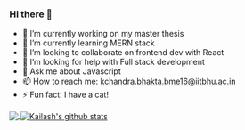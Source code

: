 ### Hi there 👋

<!--
**AMSKarmajeet/KailashJS** is a ✨ _special_ ✨ repository because its `README.md` (this file) appears on your GitHub profile.

Here are some ideas to get you started:
-->

- 🔭 I’m currently working on my master thesis
- 🌱 I’m currently learning MERN stack
- 👯 I’m looking to collaborate on frontend dev with React 
- 🤔 I’m looking for help with Full stack development
- 💬 Ask me about Javascript
- 📫 How to reach me: kchandra.bhakta.bme16@iitbhu.ac.in
- ⚡ Fun fact: I have a cat!

<a href="https://github.com/KailashJS">
  <img align="center" src="https://github-readme-stats.vercel.app/api/top-langs/?username=KailashJS&theme=light&hide_langs_below=1" />
</a>
<a href="https://github.com/KailashJS">
 <img align="center" src="https://github-readme-stats.vercel.app/api?username=KailashJS&show_icons=true&theme=light&line_height=27" alt="Kailash's github stats"/>
</a>
